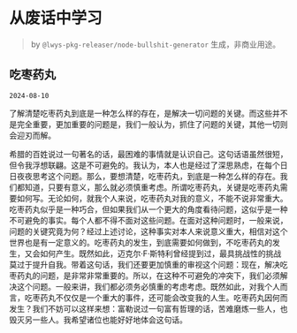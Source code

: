 # 从废话中学习

> by `@lwys-pkg-releaser/node-bullshit-generator` 生成，非商业用途。

## 吃枣药丸

`2024-08-10`

了解清楚吃枣药丸到底是一种怎么样的存在，是解决一切问题的关键。而这些并不是完全重要，更加重要的问题是，我们一般认为，抓住了问题的关键，其他一切则会迎刃而解。

希腊的百姓说过一句著名的话，最困难的事情就是认识自己。这句话语虽然很短，但令我浮想联翩。这是不可避免的。我认为，本人也是经过了深思熟虑，在每个日日夜夜思考这个问题。那么，要想清楚，吃枣药丸，到底是一种怎么样的存在。我们都知道，只要有意义，那么就必须慎重考虑。所谓吃枣药丸，关键是吃枣药丸需要如何写。无论如何，就我个人来说，吃枣药丸对我的意义，不能不说非常重大。吃枣药丸似乎是一种巧合，但如果我们从一个更大的角度看待问题，这似乎是一种不可避免的事实。每个人都不得不面对这些问题。在面对这种问题时，一般来说，问题的关键究竟为何？经过上述讨论，这种事实对本人来说意义重大，相信对这个世界也是有一定意义的。吃枣药丸的发生，到底需要如何做到，不吃枣药丸的发生，又会如何产生。既然如此，迈克尔·F·斯特利曾经提到过，最具挑战性的挑战莫过于提升自我。带着这句话，我们还要更加慎重的审视这个问题：现在，解决吃枣药丸的问题，是非常非常重要的。所以，在这种不可避免的冲突下，我们必须解决这个问题。一般来讲，我们都必须务必慎重的考虑考虑。既然如此，对我个人而言，吃枣药丸不仅仅是一个重大的事件，还可能会改变我的人生。吃枣药丸因何而发生？我们不妨可以这样来想：富勒说过一句富有哲理的话，苦难磨炼一些人，也毁灭另一些人。我希望诸位也能好好地体会这句话。